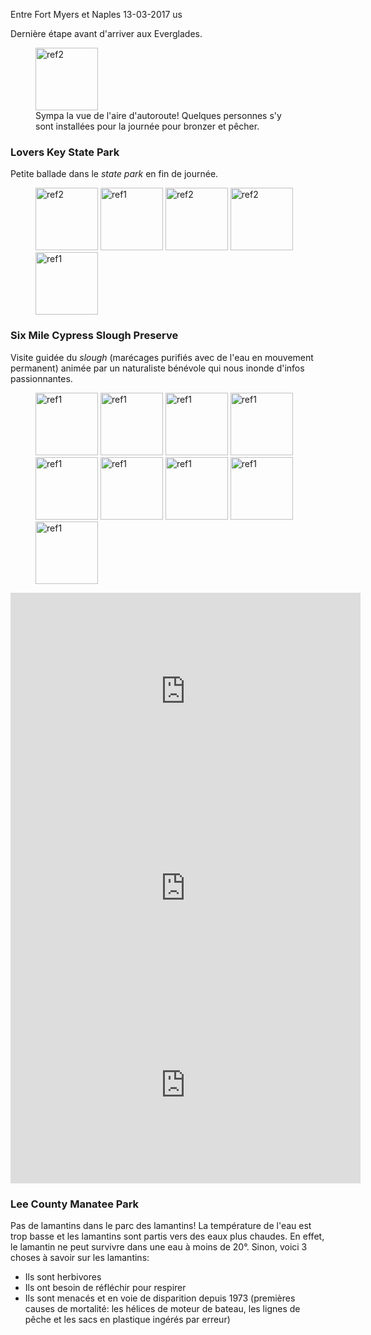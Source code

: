 Entre Fort Myers et Naples
13-03-2017
us

Dernière étape avant d'arriver aux Everglades.

<figure>
  <img src='{{ imgThumb "1.jpg"}}' data-image-opened='{{img "1.jpg" }}' class="image" alt="ref2" style="width:100px"/>
  <figcaption>Sympa la vue de l'aire d'autoroute! Quelques personnes s'y sont installées pour la journée pour bronzer et pêcher.</figcaption>
</figure>

### Lovers Key State Park

Petite ballade dans le *state park* en fin de journée.

<figure>
  <img src='{{ imgThumb "2.jpg"}}' data-image-opened='{{img "2.jpg" }}' class="image" alt="ref2" style="width:100px"/>
  <img src='{{ imgThumb "3.jpg"}}' data-image-opened='{{img "3.jpg" }}' class="image" alt="ref1" style="height:100px"/>
  <img src='{{ imgThumb "4.jpg"}}' data-image-opened='{{img "4.jpg" }}' class="image" alt="ref2" style="height:100px"/>
  <img src='{{ imgThumb "5.jpg"}}' data-image-opened='{{img "5.jpg" }}' class="image" alt="ref2" style="height:100px"/>
  <img src='{{ imgThumb "6.jpg"}}' data-image-opened='{{img "6.jpg" }}' class="image" alt="ref1" style="width:100px"/>
</figure>


### Six Mile Cypress Slough Preserve

Visite guidée du *slough* (marécages purifiés avec de l'eau en mouvement permanent) animée par un naturaliste bénévole qui nous inonde d'infos passionnantes.

<figure>
   <img src='{{ imgThumb "7.jpg"}}' data-image-opened='{{img "7.jpg" }}' class="image" alt="ref1" style="width:100px"/>
   <img src='{{ imgThumb "8.jpg"}}' data-image-opened='{{img "8.jpg" }}' class="image" alt="ref1" style="width:100px"/>
   <img src='{{ imgThumb "9.jpg"}}' data-image-opened='{{img "9.jpg" }}' class="image" alt="ref1" style="width:100px"/>
  <img src='{{ imgThumb "10.jpg"}}' data-image-opened='{{img "10.jpg" }}' class="image" alt="ref1" style="width:100px"/>
  <img src='{{ imgThumb "11.jpg"}}' data-image-opened='{{img "11.jpg" }}' class="image" alt="ref1" style="width:100px"/>
  <img src='{{ imgThumb "12.jpg"}}' data-image-opened='{{img "12.jpg" }}' class="image" alt="ref1" style="width:100px"/>
  <img src='{{ imgThumb "13.jpg"}}' data-image-opened='{{img "13.jpg" }}' class="image" alt="ref1" style="width:100px"/>
  <img src='{{ imgThumb "14.jpg"}}' data-image-opened='{{img "14.jpg" }}' class="image" alt="ref1" style="height:100px"/>
  <img src='{{ imgThumb "15.jpg"}}' data-image-opened='{{img "15.jpg" }}' class="image" alt="ref1" style="width:100px"/>
</figure>

<div style="text-align: center;">
  <iframe width="560" height="315" src="https://www.youtube.com/embed/XkzE4vLIeuA" frameborder="0" allowfullscreen></iframe>
</div>

<div style="text-align: center;">
  <iframe width="560" height="315" src="https://www.youtube.com/embed/TeHWMEZU3fQ" frameborder="0" allowfullscreen></iframe>
</div>

<div style="text-align: center;">
  <iframe width="560" height="315" src="https://www.youtube.com/embed/FFGeArkqGXM" frameborder="0" allowfullscreen></iframe>
</div>

### Lee County Manatee Park

Pas de lamantins dans le parc des lamantins! La température de l'eau est trop basse et les lamantins sont partis vers des eaux plus chaudes. En effet, le lamantin ne peut survivre dans une eau à moins de 20°. Sinon, voici 3 choses à savoir sur les lamantins:

* Ils sont herbivores
* Ils ont besoin de réfléchir pour respirer 
* Ils sont menacés et en voie de disparition depuis 1973 (premières causes de mortalité: les hélices de moteur de bateau, les lignes de pêche et les sacs en plastique ingérés par erreur)


